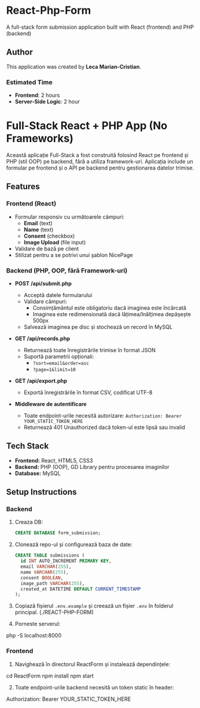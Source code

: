 # React-Php-Form
A full-stack form submission application built with React (frontend) and PHP (backend)

## Author

This application was created by **Leca Marian-Cristian**.

### Estimated Time
- **Frontend**: 2 hours
- **Server-Side Logic**: 2 hour

 
# Full-Stack React + PHP App (No Frameworks)

Această aplicație Full-Stack a fost construită folosind React pe frontend și PHP (stil OOP) pe backend, fără a utiliza framework-uri. Aplicația include un formular pe frontend și o API pe backend pentru gestionarea datelor trimise.

## Features

### Frontend (React)
- Formular responsiv cu următoarele câmpuri:
  - **Email** (text)
  - **Name** (text)
  - **Consent** (checkbox)
  - **Image Upload** (file input)
- Validare de bază pe client
- Stilizat pentru a se potrivi unui șablon NicePage

### Backend (PHP, OOP, fără Framework-uri)
- **POST /api/submit.php**
  - Acceptă datele formularului
  - Validare câmpuri:
    - Consimțământul este obligatoriu dacă imaginea este încărcată
    - Imaginea este redimensionată dacă lățimea/înălțimea depășește 500px
  - Salvează imaginea pe disc și stochează un record în MySQL
- **GET /api/records.php**
  - Returnează toate înregistrările trimise în format JSON
  - Suportă parametrii opționali:
    - `?sort=email&order=asc`
    - `?page=1&limit=10`
- **GET /api/export.php**
  - Exportă înregistrările în format CSV, codificat UTF-8

- **Middleware de autentificare**
  - Toate endpoint-urile necesită autorizare: 
    `Authorization: Bearer YOUR_STATIC_TOKEN_HERE`
  - Returnează 401 Unauthorized dacă token-ul este lipsă sau invalid

## Tech Stack

- **Frontend:** React, HTML5, CSS3
- **Backend:** PHP (OOP), GD Library pentru procesarea imaginilor
- **Database:** MySQL

## Setup Instructions

### Backend

1. Creaza DB:
   ```sql
   CREATE DATABASE form_submission;

2. Clonează repo-ul și configurează baza de date:
   ```sql
   CREATE TABLE submissions (
     id INT AUTO_INCREMENT PRIMARY KEY,
     email VARCHAR(255),
     name VARCHAR(255),
     consent BOOLEAN,
     image_path VARCHAR(255),
     created_at DATETIME DEFAULT CURRENT_TIMESTAMP
   );


2. Copiază fișierul `.env.example` și creează un fișier `.env` în folderul principal. (./REACT-PHP-FORM)

3. Porneste serverul: 

php -S localhost:8000


### Frontend
1. Navighează în directorul ReactForm și instalează dependințele:

cd ReactForm
npm install
npm start

2. Toate endpoint-urile backend necesită un token static în header:

Authorization: Bearer YOUR_STATIC_TOKEN_HERE
